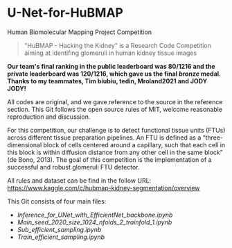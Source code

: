 # U-Net-for-HuBMAP
Human Biomolecular Mapping Project Competition
>"HuBMAP - Hacking the Kidney" is a Research Code Competition aiming at identifing glomeruli in human kidney tissue images

**Our team's final ranking in the public leaderboard was 80/1216 and the private leaderboard was 120/1216, which gave us the final *bronze* medal. Thanks to my teammates, Tim biubiu, tedin, Mroland2021 and JODY JODY!**

All codes are original, and we gave reference to the source in the reference section. This Git follows the open source rules of MIT, welcome reasonable reproduction and discussion.

For this competition, our challenge is to detect functional tissue units (FTUs) across different tissue preparation pipelines. An FTU is defined as a “three-dimensional block of cells centered around a capillary, such that each cell in this block is within diffusion distance from any other cell in the same block” (de Bono, 2013). The goal of this competition is the implementation of a successful and robust glomeruli FTU detector.

All rules and dataset can be find in the follow URL: https://www.kaggle.com/c/hubmap-kidney-segmentation/overview

This Git consists of four main files: 
+ *Inference_for_UNet_with_EfficientNet_backbone.ipynb*
+ *Main_seed_2020_size_1024_nfolds_2_trainfold_1.ipynb*
+ *Sub_efficient_sampling.ipynb*
+ *Train_efficient_sampling.ipynb*
